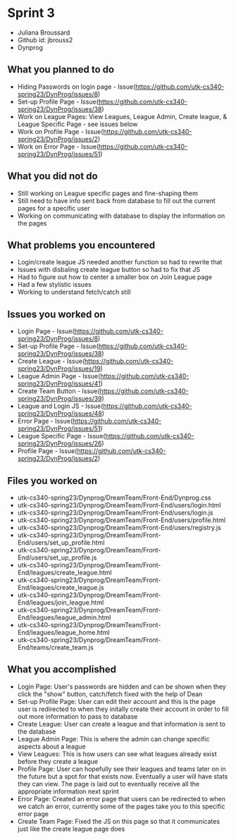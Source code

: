 # Sprint 3
* Juliana Broussard
* Github id: jbrouss2
* Dynprog

## What you planned to do
* Hiding Passwords on login page - Issue(https://github.com/utk-cs340-spring23/DynProg/issues/8)
* Set-up Profile Page - Issue(https://github.com/utk-cs340-spring23/DynProg/issues/38)
* Work on League Pages: View Leagues, League Admin, Create league, & League Specific Page - see issues below
* Work on Profile Page - Issue(https://github.com/utk-cs340-spring23/DynProg/issues/2)
* Work on Error Page - Issue(https://github.com/utk-cs340-spring23/DynProg/issues/51)

## What you did not do
* Still working on League specific pages and fine-shaping them
* Still need to have info sent back from database to fill out the current pages for a specific user
* Working on communicating with database to display the information on the pages

## What problems you encountered
* Login/create league JS needed another function so had to rewrite that
* Issues with disbaling create league button so had to fix that JS
* Had to figure out how to center a smaller box on Join League page
* Had a few stylistic issues
* Working to understand fetch/catch still

## Issues you worked on
* Login Page - Issue(https://github.com/utk-cs340-spring23/DynProg/issues/8)
* Set-up Profile Page - Issue(https://github.com/utk-cs340-spring23/DynProg/issues/38)
* Create League - Issue(https://github.com/utk-cs340-spring23/DynProg/issues/19)
* League Admin Page - Issue(https://github.com/utk-cs340-spring23/DynProg/issues/41)
* Create Team Button - Issue(https://github.com/utk-cs340-spring23/DynProg/issues/39)
* League and Login JS - Issue(https://github.com/utk-cs340-spring23/DynProg/issues/48)
* Error Page - Issue(https://github.com/utk-cs340-spring23/DynProg/issues/51)
* League Specific Page - Issue(https://github.com/utk-cs340-spring23/DynProg/issues/26)
* Profile Page - Issue(https://github.com/utk-cs340-spring23/DynProg/issues/2)

## Files you worked on
* utk-cs340-spring23/Dynprog/DreamTeam/Front-End/Dynprog.css
* utk-cs340-spring23/Dynprog/DreamTeam/Front-End/users/login.html
* utk-cs340-spring23/Dynprog/DreamTeam/Front-End/users/login.js
* utk-cs340-spring23/Dynprog/DreamTeam/Front-End/users/profile.html
* utk-cs340-spring23/Dynprog/DreamTeam/Front-End/users/registry.js
* utk-cs340-spring23/Dynprog/DreamTeam/Front-End/users/set_up_profile.html
* utk-cs340-spring23/Dynprog/DreamTeam/Front-End/users/set_up_profile.js
* utk-cs340-spring23/Dynprog/DreamTeam/Front-End/leagues/create_league.html
* utk-cs340-spring23/Dynprog/DreamTeam/Front-End/leagues/create_league.js
* utk-cs340-spring23/Dynprog/DreamTeam/Front-End/leagues/join_league.html
* utk-cs340-spring23/Dynprog/DreamTeam/Front-End/leagues/league_admin.html
* utk-cs340-spring23/Dynprog/DreamTeam/Front-End/leagues/league_home.html
* utk-cs340-spring23/Dynprog/DreamTeam/Front-End/teams/create_team.js

## What you accomplished
* Login Page: User's passwords are hidden and can be shown when they click the "show" button, catch/fetch fixed with the help of Dean
* Set-up Profile Page: User can edit their account and this is the page user is redirected to when they initally create their account in order to fill out more information to pass to database
* Create League: User can create a league and that information is sent to the database
* League Admin Page: This is where the admin can change specific aspects about a league
* View Leagues: This is how users can see what leagues already exist before they create a league
* Profile Page: User can hopefully see their leagues and teams later on in the future but a spot for that exists now. Eventually a user will have stats they can view. The page is laid out to eventually receive all the appropriate information next sprint
* Error Page: Created an error page that users can be redirected to when we catch an error, currently some of the pages take you to this specific error page
* Create Team Page: Fixed the JS on this page so that it communicates just like the create league page does
